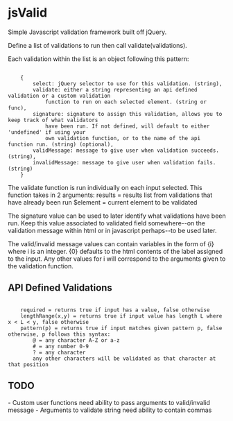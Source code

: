 <h1>jsValid</h1>
Simple Javascript validation framework built off jQuery.

Define a list of validations to run then call validate(validations).

Each validation within the list is an object following this pattern:
<pre><code>
	&#123;
		select: jQuery selector to use for this validation. (string),
		validate: either a string representing an api defined validation or a custom validation
			function to run on each selected element. (string or func),
		signature: signature to assign this validation, allows you to keep track of what validators
			have been run. If not defined, will default to either 'undefined' if using your
			own validation function, or to the name of the api function run. (string) (optional),
		validMessage: message to give user when validation succeeds. (string),
		invalidMessage: message to give user when validation fails. (string)
	&#125;
</code></pre>

The validate function is run individually on each input selected. This function takes in 2 arguments:
	results = results list from validations that have already been run
	$element = current element to be validated

The signature value can be used to later identify what validations have been run. Keep this value associated
	to validated field somewhere--on the validation message within html or in javascript perhaps--to be
	used later.

The valid/invalid message values can contain variables in the form of {i} where i is an integer. {0} defaults
to the html contents of the label assigned to the input. Any other values for i will correspond to the arguments
given to the validation function.

<h2>API Defined Validations</h2>
<pre><code>
	required = returns true if input has a value, false otherwise
	lengthRange(x,y) = returns true if input value has length L where x < L < y, false otherwise
	pattern(p) = returns true if input matches given pattern p, false otherwise, p follows this syntax:
		@ = any character A-Z or a-z
		# = any number 0-9
		? = any character
		any other characters will be validated as that character at that position
</code></pre>

<h2>TODO</h2>
- Custom user functions need ability to pass arguments to valid/invalid message
- Arguments to validate string need ability to contain commas
